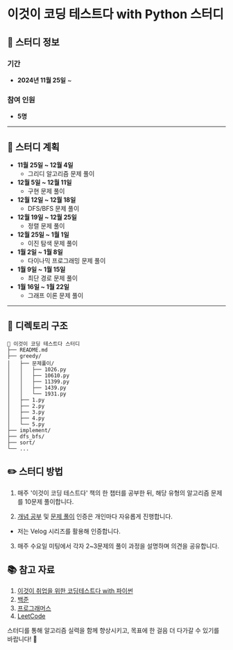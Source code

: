 # 이것이 코딩 테스트다 with Python 스터디

## 📅 스터디 정보

### 기간  
- **2024년 11월 25일** ~

### 참여 인원  
- **5명**

---

## 📖 스터디 계획

- **11월 25일 ~ 12월 4일**  
  - 그리디 알고리즘 문제 풀이  
- **12월 5일 ~ 12월 11일**  
  - 구현 문제 풀이  
- **12월 12일 ~ 12월 18일**  
  - DFS/BFS 문제 풀이  
- **12월 19일 ~ 12월 25일**  
  - 정렬 문제 풀이  
- **12월 25일 ~ 1월 1일**  
  - 이진 탐색 문제 풀이  
- **1월 2일 ~ 1월 8일**  
  - 다이나믹 프로그래밍 문제 풀이  
- **1월 9일 ~ 1월 15일**  
  - 최단 경로 문제 풀이  
- **1월 16일 ~ 1월 22일**  
  - 그래프 이론 문제 풀이  

---

## 📂 디렉토리 구조

```plain
📁 이것이 코딩 테스트다 스터디
├── README.md
├── greedy/
│   ├── 문제풀이/
│   │   ├── 1026.py
│   │   ├── 10610.py
│   │   ├── 11399.py
│   │   ├── 1439.py
│   │   └── 1931.py
│   ├── 1.py
│   ├── 2.py
│   ├── 3.py
│   ├── 4.py
│   └── 5.py
├── implement/
├── dfs_bfs/
├── sort/
└── ...
```

## ✏️ 스터디 방법

1. 매주 '이것이 코딩 테스트다' 책의 한 챕터를 공부한 뒤, 해당 유형의 알고리즘 문제를 10문제 풀이합니다.

2. [개념 공부](https://velog.io/@jw9603/series/%ED%8C%8C%EC%9D%B4%EC%8D%AC-%EC%95%8C%EA%B3%A0%EB%A6%AC%EC%A6%98) 및 [문제 풀이](https://velog.io/@jw9603/series/%EC%BD%94%EB%94%A9%ED%85%8C%EC%8A%A4%ED%8A%B8) 인증은 개인마다 자유롭게 진행합니다.
  - 저는 Velog 시리즈를 활용해 인증합니다.
    
3. 매주 수요일 미팅에서 각자 2~3문제의 풀이 과정을 설명하며 의견을 공유합니다.
   
## 📚 참고 자료
1. [이것이 취업을 위한 코딩테스트다 with 파이썬](https://product.kyobobook.co.kr/detail/S000001810273)
2. [백준](https://www.acmicpc.net/)
3. [프로그래머스](https://programmers.co.kr/)
4. [LeetCode](https://leetcode.com/problemset/)


스터디를 통해 알고리즘 실력을 함께 향상시키고, 목표에 한 걸음 더 다가갈 수 있기를 바랍니다! 🚀



